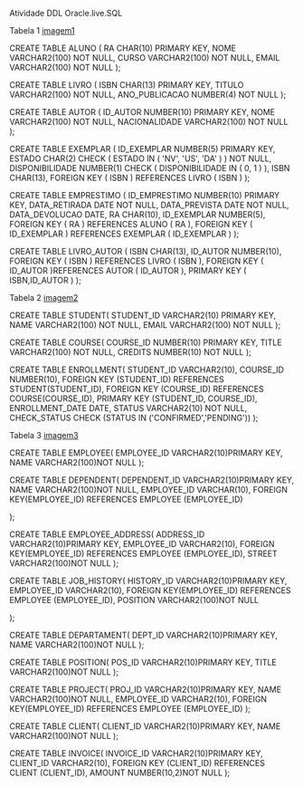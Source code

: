 Atividade DDL Oracle.live.SQL

Tabela 1 [imagem1](./eb41add4-2bf4-4da2-9157-82b430895779.jpg)

CREATE TABLE ALUNO (
    RA CHAR(10) PRIMARY KEY,
    NOME  VARCHAR2(100) NOT NULL,
    CURSO VARCHAR2(100) NOT NULL,
    EMAIL VARCHAR2(100) NOT NULL
);

CREATE TABLE LIVRO (
    ISBN CHAR(13) PRIMARY KEY,
    TITULO VARCHAR2(100) NOT NULL,
    ANO_PUBLICACAO NUMBER(4) NOT NULL
);

CREATE TABLE AUTOR (
    ID_AUTOR NUMBER(10) PRIMARY KEY,
    NOME VARCHAR2(100) NOT NULL,
    NACIONALIDADE VARCHAR2(100) NOT NULL
);

CREATE TABLE EXEMPLAR (
    ID_EXEMPLAR NUMBER(5) PRIMARY KEY,
    ESTADO CHAR(2) CHECK ( ESTADO IN ( 'NV', 'US', 'DA' ) ) NOT NULL,
    DISPONIBILIDADE NUMBER(1) CHECK ( DISPONIBILIDADE IN ( 0, 1 ) ),
    ISBN CHAR(13),
    FOREIGN KEY ( ISBN ) REFERENCES LIVRO ( ISBN )
);

CREATE TABLE EMPRESTIMO (
    ID_EMPRESTIMO  NUMBER(10) PRIMARY KEY,
    DATA_RETIRADA  DATE NOT NULL,
    DATA_PREVISTA  DATE NOT NULL,
    DATA_DEVOLUCAO DATE,
    RA CHAR(10),
    ID_EXEMPLAR NUMBER(5),
    FOREIGN KEY ( RA ) REFERENCES ALUNO ( RA ),
    FOREIGN KEY ( ID_EXEMPLAR ) REFERENCES EXEMPLAR ( ID_EXEMPLAR )
);

CREATE TABLE LIVRO_AUTOR (
    ISBN CHAR(13),
    ID_AUTOR NUMBER(10),
    FOREIGN KEY ( ISBN ) REFERENCES LIVRO ( ISBN ),
    FOREIGN KEY ( ID_AUTOR )REFERENCES AUTOR ( ID_AUTOR ),
    PRIMARY KEY ( ISBN,ID_AUTOR )
);


Tabela 2 [imagem2](./10b40cf9-0f57-4759-a660-9d6cf563620d.jpg)

CREATE TABLE STUDENT(
    STUDENT_ID VARCHAR2(10) PRIMARY KEY,
    NAME VARCHAR2(100) NOT NULL,
    EMAIL VARCHAR2(100) NOT NULL
);

CREATE TABLE COURSE(
    COURSE_ID NUMBER(10) PRIMARY KEY,
    TITLE VARCHAR2(100) NOT NULL,
    CREDITS NUMBER(10) NOT NULL
);

CREATE TABLE ENROLLMENT(
    STUDENT_ID VARCHAR2(10),
    COURSE_ID NUMBER(10),
    FOREIGN KEY (STUDENT_ID) REFERENCES STUDENT(STUDENT_ID),
    FOREIGN KEY (COURSE_ID) REFERENCES COURSE(COURSE_ID),
    PRIMARY KEY (STUDENT_ID, COURSE_ID),
    ENROLLMENT_DATE DATE,
    STATUS VARCHAR2(10) NOT NULL,
    CHECK_STATUS CHECK (STATUS IN ('CONFIRMED','PENDING'))
);


Tabela 3 [imagem3](./f4347945-bfd1-40b0-a929-ecc41d2302c8.jpg)

CREATE TABLE EMPLOYEE(
    EMPLOYEE_ID VARCHAR2(10)PRIMARY KEY,
    NAME VARCHAR2(100)NOT NULL
);

CREATE TABLE DEPENDENT(
    DEPENDENT_ID VARCHAR2(10)PRIMARY KEY,
    NAME VARCHAR2(100)NOT NULL,
    EMPLOYEE_ID VARCHAR(10),
    FOREIGN KEY(EMPLOYEE_ID) REFERENCES EMPLOYEE (EMPLOYEE_ID)

);

CREATE TABLE EMPLOYEE_ADDRESS(
    ADDRESS_ID VARCHAR2(10)PRIMARY KEY,
    EMPLOYEE_ID VARCHAR2(10),
    FOREIGN KEY(EMPLOYEE_ID) REFERENCES EMPLOYEE (EMPLOYEE_ID),
    STREET VARCHAR2(100)NOT NULL
);

CREATE TABLE JOB_HISTORY(
    HISTORY_ID VARCHAR2(10)PRIMARY KEY,
    EMPLOYEE_ID VARCHAR2(10),
    FOREIGN KEY(EMPLOYEE_ID) REFERENCES EMPLOYEE (EMPLOYEE_ID),
    POSITION VARCHAR2(100)NOT NULL

);

CREATE TABLE DEPARTAMENT(
    DEPT_ID VARCHAR2(10)PRIMARY KEY,
    NAME VARCHAR2(100)NOT NULL
);

CREATE TABLE POSITION(
    POS_ID VARCHAR2(10)PRIMARY KEY,
    TITLE VARCHAR2(100)NOT NULL
);

CREATE TABLE PROJECT(
    PROJ_ID VARCHAR2(10)PRIMARY KEY,
    NAME VARCHAR2(100)NOT NULL,
    EMPLOYEE_ID VARCHAR2(10),
    FOREIGN KEY(EMPLOYEE_ID) REFERENCES EMPLOYEE (EMPLOYEE_ID)
);

CREATE TABLE CLIENT(
    CLIENT_ID VARCHAR2(10)PRIMARY KEY,
    NAME VARCHAR2(100)NOT NULL
);

CREATE TABLE INVOICE(
    INVOICE_ID VARCHAR2(10)PRIMARY KEY,
    CLIENT_ID VARCHAR2(10),
    FOREIGN KEY (CLIENT_ID) REFERENCES CLIENT (CLIENT_ID),
    AMOUNT NUMBER(10,2)NOT NULL
);

